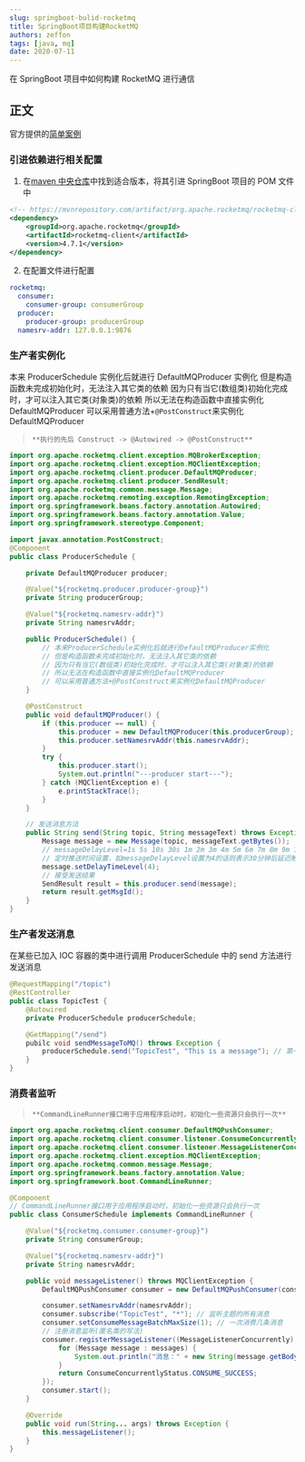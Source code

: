 ```yaml
---
slug: springboot-bulid-rocketmq
title: SpringBoot项目构建RocketMQ
authors: zeffon
tags: [java, mq]
date: 2020-07-11
---
```


在 SpringBoot 项目中如何构建 RocketMQ 进行通信

<!--truncate-->

## 正文

官方提供的[简单案例](http://rocketmq.apache.org/docs/schedule-example/)

### 引进依赖进行相关配置

1. 在[maven 中央仓库](https://mvnrepository.com/artifact/org.apache.rocketmq/rocketmq-client)中找到适合版本，将其引进 SpringBoot 项目的 POM 文件中

```xml
<!-- https://mvnrepository.com/artifact/org.apache.rocketmq/rocketmq-client -->
<dependency>
    <groupId>org.apache.rocketmq</groupId>
    <artifactId>rocketmq-client</artifactId>
    <version>4.7.1</version>
</dependency>
```

2. 在配置文件进行配置

```yml
rocketmq:
  consumer:
    consumer-group: consumerGroup
  producer:
    producer-group: producerGroup
  namesrv-addr: 127.0.0.1:9876
```

### 生产者实例化

本来 ProducerSchedule 实例化后就进行 DefaultMQProducer 实例化
但是构造函数未完成初始化时，无法注入其它类的依赖
因为只有当它(数组类)初始化完成时，才可以注入其它类(对象类)的依赖
所以无法在构造函数中直接实例化 DefaultMQProducer
可以采用普通方法+`@PostConstruct`来实例化 DefaultMQProducer

> `**执行的先后 Construct -> @Autowired -> @PostConstruct**`

```java
import org.apache.rocketmq.client.exception.MQBrokerException;
import org.apache.rocketmq.client.exception.MQClientException;
import org.apache.rocketmq.client.producer.DefaultMQProducer;
import org.apache.rocketmq.client.producer.SendResult;
import org.apache.rocketmq.common.message.Message;
import org.apache.rocketmq.remoting.exception.RemotingException;
import org.springframework.beans.factory.annotation.Autowired;
import org.springframework.beans.factory.annotation.Value;
import org.springframework.stereotype.Component;

import javax.annotation.PostConstruct;
@Component
public class ProducerSchedule {

    private DefaultMQProducer producer;

    @Value("${rocketmq.producer.producer-group}")
    private String producerGroup;

    @Value("${rocketmq.namesrv-addr}")
    private String namesrvAddr;

    public ProducerSchedule() {
        // 本来ProducerSchedule实例化后就进行DefaultMQProducer实例化
        // 但是构造函数未完成初始化时，无法注入其它类的依赖
        // 因为只有当它(数组类)初始化完成时，才可以注入其它类(对象类)的依赖
        // 所以无法在构造函数中直接实例化DefaultMQProducer
        // 可以采用普通方法+@PostConstruct来实例化DefaultMQProducer
    }

    @PostConstruct
    public void defaultMQProducer() {
        if (this.producer == null) {
            this.producer = new DefaultMQProducer(this.producerGroup);
            this.producer.setNamesrvAddr(this.namesrvAddr);
        }
        try {
            this.producer.start();
            System.out.println("---producer start---");
        } catch (MQClientException e) {
            e.printStackTrace();
        }
    }

    // 发送消息方法
    public String send(String topic, String messageText) throws Exception {
        Message message = new Message(topic, messageText.getBytes());
        // messageDelayLevel=1s 5s 10s 30s 1m 2m 3m 4m 5m 6m 7m 8m 9m 10m 20m 30m 1h 2h
        // 定时推送时间设置，如messageDelayLevel设置为4的话则表示30分钟后延迟触发
        message.setDelayTimeLevel(4);
        // 接受发送结果
        SendResult result = this.producer.send(message);
        return result.getMsgId();
    }
}
```

### 生产者发送消息

在某些已加入 IOC 容器的类中进行调用 ProducerSchedule 中的 send 方法进行发送消息

```java
@RequestMapping("/topic")
@RestController
public class TopicTest {
    @Autowired
    private ProducerSchedule producerSchedule;

    @GetMapping("/send")
    pubilc void sendMessageToMQ() throws Exception {
        producerSchedule.send("TopicTest", "This is a message"); // 第一个参数是主题，第二个是消息
    }
}
```

### 消费者监听

> `**CommandLineRunner接口用于应用程序启动时，初始化一些资源只会执行一次**`

```java
import org.apache.rocketmq.client.consumer.DefaultMQPushConsumer;
import org.apache.rocketmq.client.consumer.listener.ConsumeConcurrentlyStatus;
import org.apache.rocketmq.client.consumer.listener.MessageListenerConcurrently;
import org.apache.rocketmq.client.exception.MQClientException;
import org.apache.rocketmq.common.message.Message;
import org.springframework.beans.factory.annotation.Value;
import org.springframework.boot.CommandLineRunner;

@Component
// CommandLineRunner接口用于应用程序启动时，初始化一些资源只会执行一次
public class ConsumerSchedule implements CommandLineRunner {

    @Value("${rocketmq.consumer.consumer-group}")
    private String consumerGroup;

    @Value("${rocketmq.namesrv-addr}")
    private String namesrvAddr;

    public void messageListener() throws MQClientException {
        DefaultMQPushConsumer consumer = new DefaultMQPushConsumer(consumerGroup);

        consumer.setNamesrvAddr(namesrvAddr);
        consumer.subscribe("TopicTest", "*"); // 监听主题的所有消息
        consumer.setConsumeMessageBatchMaxSize(1); // 一次消费几条消息
        // 注册消息监听(匿名类的写法)
        consumer.registerMessageListener((MessageListenerConcurrently) (messages, context) -> {
            for (Message message : messages) {
                System.out.println("消息：" + new String(message.getBody()));
            }
            return ConsumeConcurrentlyStatus.CONSUME_SUCCESS;
        });
        consumer.start();
    }

    @Override
    public void run(String... args) throws Exception {
        this.messageListener();
    }
}
```
